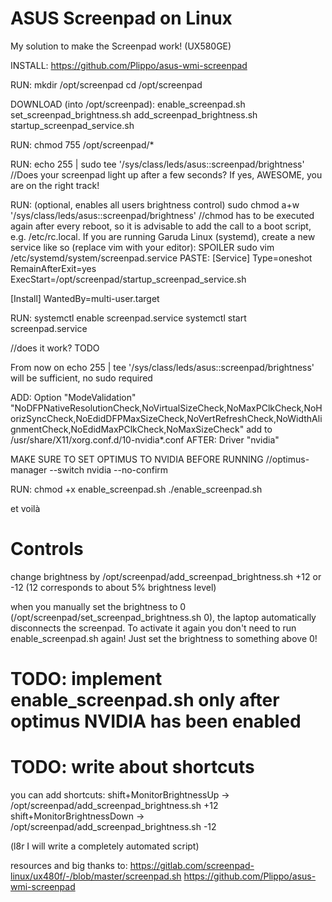 # ASUS Screenpad on Linux
My solution to make the Screenpad work! (UX580GE)

INSTALL:
https://github.com/Plippo/asus-wmi-screenpad

RUN:
mkdir /opt/screenpad
cd /opt/screenpad

DOWNLOAD (into /opt/screenpad):
enable_screenpad.sh
set_screenpad_brightness.sh
add_screenpad_brightness.sh
startup_screenpad_service.sh

RUN:
chmod 755 /opt/screenpad/*

RUN:
echo 255 | sudo tee '/sys/class/leds/asus::screenpad/brightness'
//Does your screenpad light up after a few seconds? If yes, AWESOME, you are on the right track!

RUN: (optional, enables all users brightness control)
sudo chmod a+w '/sys/class/leds/asus::screenpad/brightness'
//chmod has to be executed again after every reboot, so it is advisable to add the call to a boot script, e.g. /etc/rc.local.
If you are running Garuda Linux (systemd), create a new service like so (replace vim with your editor):
SPOILER
sudo vim /etc/systemd/system/screenpad.service
PASTE:
[Service]
Type=oneshot
RemainAfterExit=yes
ExecStart=/opt/screenpad/startup_screenpad_service.sh

[Install]
WantedBy=multi-user.target

RUN:
systemctl enable screenpad.service
systemctl start screenpad.service

//does it work? TODO

From now on echo 255 | tee '/sys/class/leds/asus::screenpad/brightness' will be sufficient, no sudo required

ADD:
Option "ModeValidation" "NoDFPNativeResolutionCheck,NoVirtualSizeCheck,NoMaxPClkCheck,NoHorizSyncCheck,NoEdidDFPMaxSizeCheck,NoVertRefreshCheck,NoWidthAlignmentCheck,NoEdidMaxPClkCheck,NoMaxSizeCheck"
add to /usr/share/X11/xorg.conf.d/10-nvidia*.conf AFTER: Driver "nvidia"


MAKE SURE TO SET OPTIMUS TO NVIDIA BEFORE RUNNING
//optimus-manager --switch nvidia --no-confirm

RUN:
chmod +x enable_screenpad.sh
./enable_screenpad.sh

et voilà

# Controls

change brightness by /opt/screenpad/add_screenpad_brightness.sh +12 or -12 (12 corresponds to about 5% brightness level)

when you manually set the brightness to 0 (/opt/screenpad/set_screenpad_brightness.sh 0), the laptop automatically disconnects the screenpad.
To activate it again you don't need to run enable_screenpad.sh again! Just set the brightness to something above 0!

# TODO: implement enable_screenpad.sh only after optimus NVIDIA has been enabled


# TODO: write about shortcuts
you can add shortcuts:
shift+MonitorBrightnessUp  ->  /opt/screenpad/add_screenpad_brightness.sh +12
shift+MonitorBrightnessDown -> /opt/screenpad/add_screenpad_brightness.sh -12

(l8r I will write a completely automated script)




resources and big thanks to:
https://gitlab.com/screenpad-linux/ux480f/-/blob/master/screenpad.sh
https://github.com/Plippo/asus-wmi-screenpad
